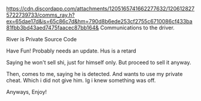 https://cdn.discordapp.com/attachments/1205165741662277632/1206128275722739733/comms_ray.h?ex=65dae17d&is=65c86c7d&hm=790d8b6ede253cf2755c6710086cf433ba81fbb3bd43aed7475faacec87bb164&
Communications to the driver.

River is Private Source Code

Have Fun!
Probably needs an update.
Hus is a retard

Saying  he won't sell shi, just for himself only.
But proceed to sell it anyway.

Then, comes to me, saying he is detected. And wants to use my private cheat.
Which i did not give him. Ig i knew something was off.

Anyways, Enjoy!
